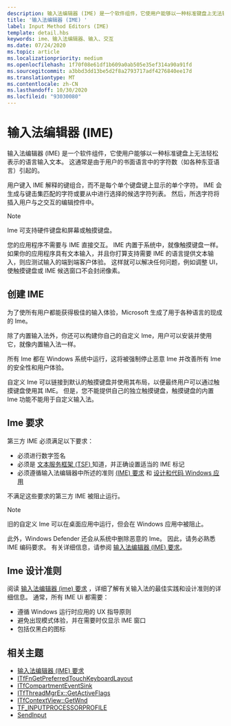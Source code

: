 ```yaml
---
description: 输入法编辑器 (IME) 是一个软件组件，它使用户能够以一种标准键盘上无法轻松表示的语言输入文本。
title: '输入法编辑器 (IME) '
label: Input Method Editors (IME)
template: detail.hbs
keywords: ime、输入法编辑器、输入、交互
ms.date: 07/24/2020
ms.topic: article
ms.localizationpriority: medium
ms.openlocfilehash: 1f70f08e61df1b609a0ab505e35ef314a90a91fd
ms.sourcegitcommit: a3bbd3dd13be5d2f8a2793717adf4276840ee17d
ms.translationtype: MT
ms.contentlocale: zh-CN
ms.lasthandoff: 10/30/2020
ms.locfileid: "93030080"
---
```

# <a name="input-method-editors-ime"></a>输入法编辑器 (IME) 

输入法编辑器 (IME) 是一个软件组件，它使用户能够以一种标准键盘上无法轻松表示的语言输入文本。 这通常是由于用户的书面语言中的字符数（如各种东亚语言）引起的。

用户键入 IME 解释的键组合，而不是每个单个键盘键上显示的单个字符。 IME 会生成与键击集匹配的字符或要从中进行选择的候选字符列表。 然后，所选字符将插入用户与之交互的编辑控件中。

> [!NOTE]
> Ime 可支持硬件键盘和屏幕或触摸键盘。

您的应用程序不需要与 IME 直接交互。 IME 内置于系统中，就像触摸键盘一样。 如果你的应用程序具有文本输入，并且你打算支持需要 IME 的语言提供文本输入，则应测试输入的端到端客户体验。 这样就可以解决任何问题，例如调整 UI，使触摸键盘或 IME 候选窗口不会封闭像素。

## <a name="creating-an-ime"></a>创建 IME

为了使所有用户都能获得极佳的输入体验，Microsoft 生成了用于各种语言的现成的 Ime。

除了内置输入法外，你还可以构建你自己的自定义 Ime，用户可以安装并使用它，就像内置输入法一样。

所有 Ime 都在 Windows 系统中运行，这将被强制停止恶意 Ime 并改善所有 Ime 的安全性和用户体验。

自定义 Ime 可以链接到默认的触摸键盘并使用其布局，以便最终用户可以通过触摸键盘使用其 IME。 但是，您不能提供自己的独立触摸键盘，触摸键盘的内置 Ime 功能不能用于自定义输入法。

## <a name="requirements-for-imes"></a>Ime 要求

第三方 IME 必须满足以下要求：

- 必须进行数字签名
- 必须是 [文本服务框架 (TSF) ](/windows/win32/tsf/text-services-framework) 知道，并正确设置适当的 IME 标记
- 必须遵循输入法编辑器中所述的准则 [ (IME) 要求](input-method-editor-requirements.md) 和 [设计和代码 Windows 应用](../index.md)

不满足这些要求的第三方 IME 被阻止运行。

> [!NOTE]
> 旧的自定义 Ime 可以在桌面应用中运行，但会在 Windows 应用中被阻止。

此外，Windows Defender 还会从系统中删除恶意的 Ime。 因此，请务必熟悉 IME 编码要求。 有关详细信息，请参阅 [输入法编辑器 (IME) 要求](input-method-editor-requirements.md)。

## <a name="design-guidelines-for-imes"></a>Ime 设计准则

阅读 [输入法编辑器 (ime) 要求](input-method-editor-requirements.md) ，详细了解有关输入法的最佳实践和设计准则的详细信息。 通常，所有 IME Ui 都需要：

- 遵循 Windows 运行时应用的 UX 指导原则
- 避免出现模式体验，并在需要时仅显示 IME 窗口
- 包括仅黑白的图标

## <a name="related-topics"></a>相关主题

- [输入法编辑器 (IME) 要求](input-method-editor-requirements.md)
- [ITfFnGetPreferredTouchKeyboardLayout](/windows/win32/api/ctffunc/nn-ctffunc-itffngetpreferredtouchkeyboardlayout)
- [ITfCompartmentEventSink](/windows/win32/api/msctf/nn-msctf-itfcompartmenteventsink)
- [ITfThreadMgrEx::GetActiveFlags](/windows/win32/api/msctf/nf-msctf-itfthreadmgrex-getactiveflags)
- [ITfContextView::GetWnd](/windows/win32/api/msctf/nf-msctf-itfcontextview-getwnd)
- [TF_INPUTPROCESSORPROFILE](/windows/win32/api/msctf/ns-msctf-tf_inputprocessorprofile)
- [SendInput](/windows/win32/api/winuser/nf-winuser-sendinput)
